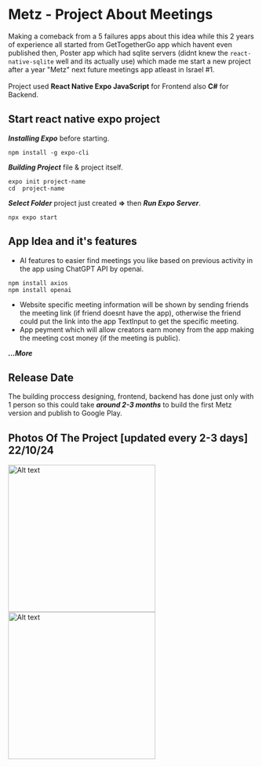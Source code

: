 # Metz - Project About Meetings 

Making a comeback from a 5 failures apps about this idea while this 2 years of experience 
all started from GetTogetherGo app which havent even published then, 
Poster app which had sqlite servers (didnt knew the `react-native-sqlite` well and its actually use) which 
made me start a new project after a year "Metz" next future meetings app atleast in Israel #1.
<br> <br>
Project used **React Native Expo JavaScript** for Frontend also **C#** for Backend.

## Start react native expo project

***Installing Expo*** before starting.
```
npm install -g expo-cli
```
***Building Project*** file & project itself.
```
expo init project-name
cd  project-name
```
***Select Folder*** project just created **=>** then ***Run Expo Server***.
```
npx expo start
```

## App Idea and it's features

- AI features to easier find meetings you like based on previous activity in the app using ChatGPT API by openai.
```
npm install axios
npm install openai
```
- Website specific meeting information will be shown by sending friends the meeting link (if friend doesnt have the app), otherwise the friend could put the link into the app TextInput to get the specific meeting.
- App peyment which will allow creators earn money from the app making the meeting cost money (if the meeting is public).

***...More***

## Release Date

The building proccess designing, frontend, backend has done just only with 1 person so this could take ***around 2-3 months*** to build the first Metz version and publish to Google Play.

## Photos Of The Project [updated every 2-3 days] 22/10/24

<img src="https://github.com/user-attachments/assets/a5c927d6-1522-4063-b9e0-825b025362df" alt="Alt text" width="300"/>

<img src="https://github.com/user-attachments/assets/759557b2-c767-4fcf-856b-7f8c8e25cadc" alt="Alt text" width="300"/>


